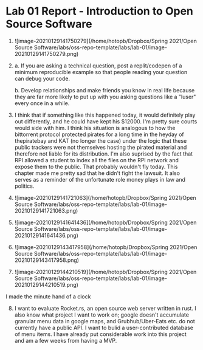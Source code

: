# Lab 01 Report - Introduction to Open Source Software

1. ![image-20210129141750279](/home/hotopb/Dropbox/Spring 2021/Open Source Software/labs/oss-repo-template/labs/lab-01/image-20210129141750279.png)

2. a. If you are asking a technical question, post a replit/codepen of a minimum reproducible example so that people reading your question can debug your code.

   b. Develop relationships and make friends you know in real life because they are far more likely to put up with you asking questions like a "luser" every once in a while.

3. I think that if something like this happened today, it would definitely play out differently, and he could have kept his $12000. I'm pretty sure courts would side with him. I think his situation is analogous to how the bittorrent protocol protected pirates for a long time in the heyday of thepiratebay and KAT (no longer the case) under the logic that these public trackers were not themselves hosting the pirated material and therefore not liable for its distribution. I'm also suprised by the fact that RPI allowed a student to index all the files on the RPI network and expose them to the public. That probably wouldn't fly today. This chapter made me pretty sad that he didn't fight the lawsuit. It also serves as a reminder of the unfortunate role money plays in law and politics.

4. ![image-20210129141721063](/home/hotopb/Dropbox/Spring 2021/Open Source Software/labs/oss-repo-template/labs/lab-01/image-20210129141721063.png)

5. ![image-20210129141641436](/home/hotopb/Dropbox/Spring 2021/Open Source Software/labs/oss-repo-template/labs/lab-01/image-20210129141641436.png)

6. ![image-20210129143417958](/home/hotopb/Dropbox/Spring 2021/Open Source Software/labs/oss-repo-template/labs/lab-01/image-20210129143417958.png)

7. ![image-20210129144210519](/home/hotopb/Dropbox/Spring 2021/Open Source Software/labs/oss-repo-template/labs/lab-01/image-20210129144210519.png)

I made the minute hand of a clock

8. I want to evaluate Rocket.rs, an open source web server written in rust. I also know what project I want to work on; google doesn't accumulate granular menu data in google maps, and Grubhub/Uber-Eats etc. do not currently have a public API. I want to bulid a user-contributed database of menu items. I have already put considerable work into this project and am a few weeks from having a MVP.